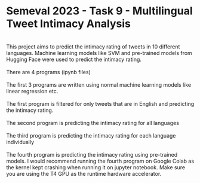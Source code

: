 # Semeval 2023 - Task 9 - Multilingual Tweet Intimacy Analysis

<br>
This project aims to predict the intimacy rating of tweets in 10 different languages. Machine learning models like SVM and pre-trained models from Hugging Face were used to predict the intimacy rating.
<br>

<br>
There are 4 programs (ipynb files) 
</br>
<br>
The first 3 programs are written using normal machine learning models like linear regression etc.
</br>
<br>
The first program is filtered for only tweets that are in English and predicting the intimacy rating.
</br>
<br>
The second program is predicting the intimacy rating for all languages
</br>
<br>
The third program is predicting the intimacy rating for each language individually
</br>
<br>
The fourth program is predicting the intimacy rating using pre-trained models. I would recommend running the fourth program on Google Colab as the kernel kept crashing when running it on jupyter notebook. Make sure you are using the T4 GPU as the runtime hardware accelerator.
</br>
